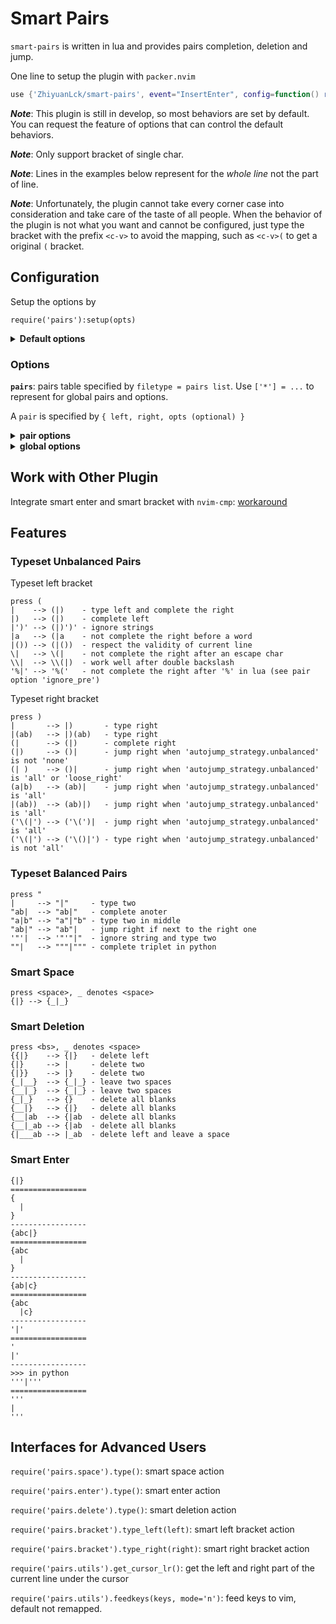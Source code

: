 # Smart Pairs

`smart-pairs` is written in lua and provides pairs completion, deletion and jump.

One line to setup the plugin with `packer.nvim`

```lua
use {'ZhiyuanLck/smart-pairs', event="InsertEnter", config=function() require('pairs'):setup() end}
```

***Note***: This plugin is still in develop, so most behaviors are set by default. You can request the feature of
options that can control the default behaviors.

***Note***: Only support bracket of single char.

***Note***: Lines in the examples below represent for the *whole line* not the part of line.

***Note***: Unfortunately, the plugin cannot take every corner case into consideration and take care of the taste of all
people. When the behavior of the plugin is not what you want and cannot be configured, just type the bracket with the
prefix `<c-v>` to avoid the mapping, such as `<c-v>(` to get a original `(` bracket.

## Configuration

Setup the options by

```
require('pairs'):setup(opts)
```

<details>
<summary><b>Default options</b></summary>

```lua
local fb = require('pairs.fallback')
local default_opts = {
  pairs = {
    ['*'] = {
      {'(', ')'},
      {'[', ']'},
      {'{', '}'},
      {"'", "'"},
      {'"', '"'},
    },
    lua = {
      {'(', ')', {ignore = {'%(', '%)', '%%'}}},
      {'[', ']', {ignore = {'%[', '%]', '%%'}}},
      {'{', '}', {ignore = {'%{', '%}', '%%'}}},
    },
    python = {
      {"'", "'", {triplet = true}},
      {'"', '"', {triplet = true}},
    },
    markdown = {
      {'`', '`', {triplet = true}},
    },
    tex = {
      {'$', '$', {cross_line = true}}
    }
  },
  default_opts = {
    ['*'] = {
      ignore_pre = '\\\\', -- double backslash or [[\\]]
      ignore_after = '\\w', -- double backslash or [[\w]]
    },
    lua = {
      ignore_pre = '[%\\\\]' -- double backslash
    }
  },
  delete = {
    enable_mapping  = true,
    enable_cond     = true,
    enable_fallback = fb.delete,
    empty_line = {
      enable_cond      = true,
      enable_fallback  = fb.delete,
      enable_sub = {
        start                      = true,
        inside_brackets            = true,
        left_bracket               = true,
        text_multi_line            = true,
        text_delete_to_prev_indent = true,
      },
      trigger_indent_level = 1,
    },
    current_line = {
      enable_cond     = true,
      enable_fallback = fb.delete,
    }
  },
  space = {
    enable_mapping  = true,
    enable_cond     = true,
    enable_fallback = fb.space,
  },
  enter = {
    enable_mapping  = true,
    enable_cond     = true,
    enable_fallback = fb.enter,
    indent = {
      ['*'] = 1,
      python = 2,
    }
  },
  autojump_strategy = {
    unbalanced = 'right', -- all, right, loose_right, none
  },
  mapping = {
    jump_left_in_any   = '<m-[>',
    jump_right_out_any = '<m-]>',
    jump_left_out_any  = '<m-{>',
    jump_right_in_any  = '<m-}>',
  },
  max_search_lines = 100,
}
```

</details>

### Options

**`pairs`**: pairs table specified by `filetype = pairs list`. Use `['*'] = ...` to represent for
global pairs and options.

A `pair` is specified by `{ left, right, opts (optional) }`

<details>
<summary><b>pair options</b></summary>

**`ignore_pre`**: vim regex pattern, brackets after the pattern keep its original meaning.

**`ignore_after`**: vim regex pattern, only for unbalanced brackets, right bracket will never be
completed when left bracket is typeset before the pattern except the right bracket.

**`ignore`**: string or string list, these patterns will be removed before the current line is
parsed to make strategies. Note that escaped pair has been removed by default.

**`triplet`**: boolean, only for balanced brackets, expand the triplet brackets, default false.

**`cross_line`**: boolean, whether the bracket can cross lines, default true for unbalanced pairs
and false for balanced pairs.

**`enable_smart_space`**: boolean, whether to enable smart space, default true for unbalanced pairs
and false for balanced pairs.

</details>

<details>
<summary><b>global options</b></summary>

**`default_opts`**: global default values of pair options. The default values are

```lua
  default_opts = {
    ['*'] = {
      ignore_pre = '\\\\', -- double backslash or [[\\]]
      ignore_after = '\\w', -- double backslash or [[\w]]
    },
    lua = {
      ignore_pre = '[%\\\\]' -- double backslash
    }
  },
```

**`space.enable_mapping`**: boolean or function, map `<space>` to enable smart space, if set to
`false`, `<space>` will not be mapped, default `true`.

**`space.enable_cond`**: boolean or function, condition to enable smart space, default `true`.

**`space.enable_fallback`**: function, if `space.enable_cond` is evaluated to `false`, then the
fallback function will be called, default `require('pairs.utils').space`.

**`space.before_hook`**: hook function which is called before smart space is triggered.

**`space.after_hook`**: hook function which is called after smart space is triggered.

**`enter.enable_mapping`**: boolean or function, map `<cr>` to enable smart enter, if set to
`false`, `<cr>` will not be mapped, default `true`.

**`enter.enable_cond`**: boolean or function, condition to enable smart enter, default `true`.

**`enter.enable_fallback`**: function, if `enter.enable_cond` is evaluated to `false`, then the
fallback function will be called, default `require('pairs.utils').enter`.

**`enter.before_hook`**: hook function which is called before smart enter is triggered.

**`enter.after_hook`**: hook function which is called after smart enter is triggered.

**`enter.indent`**: indent table, when smart enter is enabled, extra indent will be added according
the value of this option.

**`delete.enable_mapping`**: boolean or function, map `<bs>` to enable smart deletion, if set to
`false`, `<bs>` will not be mapped, default `true`.

**`delete.enable_cond`**: boolean or function, condition to enable smart deletion, default `true`.

**`delete.enable_fallback`**: function, if `delete.enable_cond` is evaluated to `false`, then the
fallback function will be called, default `require('pairs.utils').delete`.

**`delete.before_hook`**: hook function which is called before smart deletion is triggered.

**`delete.after_hook`**: hook function which is called after smart deletion is triggered.

**`delete.empty_line.enable_cond`**: boolean or function, condition to enable smart deletion of
empty lines, default `true`.

**`delete.empty_line.enable_fallback`**: function, if `delete.empty_line.enable_cond` is evaluated
to `false`, then the fallback function will be called, default `require('pairs.utils').delete`.

**`delete.empty_line.enable_sub.start`**: enable smart deletion of empty lines at start of file,
default `true`.

```
_ denotes <space>

>>> start of file
>>> empty line
>>> empty line
__|
text
=================
>>> start of file
|text


>>> start of file
>>> empty line
>>> empty line
__|text
=================
>>> start of file
__|text
```

**`delete.empty_line.enable_sub.inside_brackets`**: enable smart deletion of blanks between
brackets, default `true`.

```
_ denotes <space>

First deletion will delete all but current empty line
=================
{

____|
}

Second deletion will delete a tab
=================
{
____|
}
=================
{
__|
}

Now the relative indent level is 1, smart deletion is triggered
=================
{|}
```

**`delete.empty_line.enable_sub.left_bracket`**: enable smart deletion of empty lines when only a
left bracket is detected, default `true`.

```
{

  |text
=================
{
  |text
=================
{|text
```

**`delete.empty_line.enable_sub.text_multi_line`**: enable smart deletion of multiple empty lines
between text, default `true`.

```
text1


  |text2
=================
text1

  |text2

-----------------

text1


  |
  text2
=================
text1
  |
  text2
```

**`delete.empty_line.enable_sub.text_delete_to_prev_indent`**: enable smart deletion when there is
one empty line or zero empty line but there are blanks before the cursor, then it will delete to the
previsous indentation, default `true`.

```
text1
  text2
          |
    text3
=================
text1
  text2
  |
    text3
```

**`delete.empty_line.trigger_indent_level`**: smart deletion is triggered only when the relative
indent level is less than the option value where the first nonempty line is ended with a left
bracket that can cross lines and/or spaces, default `1`.

**`delete.current_line.enable_cond`**: boolean or function, condition to enable smart deletion in
current line, default `true`.

**`delete.current_line.enable_fallback`**: function, if `delete.current_line.enable_cond` is
evaluated to `false`, then the fallback function will be called, default `require('pairs.utils').delete`.

**`autojump_strategy.unbalanced`**: string, strategy applied to autojump, default `'right'`. All
values are

- `'all'`: always enable smart jump when you type a right bracket, but it may be not ideal when
  there is a cross-line pair.
- `'right'`: enable smart jump only when there is a right bracket next to the cursor, such as `(|)`.
- `'loose_right'`: enable smart jump only when there is a right bracket (with prefix spaces) next to
  the cursor, such as`(|_)`.
- `'none' or nil`: forbid smart jump, always type the right bracket rather than jump.

**`max_search_lines`**: number, max lines to search when needed, default 100.

**`mapping`**: key mappings

- `jump_left_in_any`: jump to the right side of left bracket on the left/above of the cursor,
  default `<m-[>`.
- `jump_right_out_any`: jump to the right side of right bracket on the right/below of the cursor,
  default `<m-]>`.
- `jump_right_in_any`: jump to the left side of right bracket on the right/below of the cursor,
  default `<m-}>`.
- `jump_left_out_any`: jump to the left side of left bracket on the left/above of the cursor,
  default `<m-{>`.

In fact, you can jump to any custom search key by `require('pairs.bracket').jump_left(opts)` and
`require('pairs.bracket').jump_right(opts)`, where
```lua
opts = {
  key = string, key to be searched
  out = boolean, jump to the outside or inside of the key
}
```

</details>

## Work with Other Plugin

Integrate smart enter and smart bracket with `nvim-cmp`:
[workaround](https://github.com/ZhiyuanLck/smart-pairs/issues/2#issuecomment-1037232219)

## Features

### Typeset Unbalanced Pairs

Typeset left bracket

```
press (
|    --> (|)    - type left and complete the right
|)   --> (|)    - complete left
|')' --> (|)')' - ignore strings
|a   --> (|a    - not complete the right before a word
|()) --> (|())  - respect the validity of current line
\|   --> \(|    - not complete the right after an escape char
\\|  --> \\(|)  - work well after double backslash
'%|' --> '%('   - not complete the right after '%' in lua (see pair option 'ignore_pre')
```

Typeset right bracket

```
press )
|       --> |)       - type right
|(ab)   --> |)(ab)   - type right
(|      --> (|)      - complete right
(|)     --> ()|      - jump right when 'autojump_strategy.unbalanced' is not 'none'
(| )    --> ()|      - jump right when 'autojump_strategy.unbalanced' is 'all' or 'loose_right'
(a|b)   --> (ab)|    - jump right when 'autojump_strategy.unbalanced' is 'all'
|(ab))  --> (ab)|)   - jump right when 'autojump_strategy.unbalanced' is 'all'
('\(|') --> ('\(')|  - jump right when 'autojump_strategy.unbalanced' is 'all'
('\(|') --> ('\()|') - type right when 'autojump_strategy.unbalanced' is not 'all'
```

### Typeset Balanced Pairs

```
press "
|     --> "|"     - type two
"ab|  --> "ab|"   - complete anoter
"a|b" --> "a"|"b" - type two in middle
"ab|" --> "ab"|   - jump right if next to the right one
'"'|  --> '"'"|"  - ignore string and type two
""|   --> """|""" - complete triplet in python
```

### Smart Space

```
press <space>, _ denotes <space>
{|} --> {_|_}
```

### Smart Deletion

```
press <bs>, _ denotes <space>
{{|}    --> {|}   - delete left
{|}     --> |     - delete two
{|}}    --> |}    - delete two
{_|__}  --> {_|_} - leave two spaces
{__|_}  --> {_|_} - leave two spaces
{_|_}   --> {}    - delete all blanks
{__|}   --> {|}   - delete all blanks
{__|ab  --> {|ab  - delete all blanks
{__|_ab --> {|ab  - delete all blanks
{|___ab --> |_ab  - delete left and leave a space
```

### Smart Enter

```
{|}
=================
{
  |
}
-----------------
{abc|}
=================
{abc
  |
}
-----------------
{ab|c}
=================
{abc
  |c}
-----------------
'|'
=================
'
|'
-----------------
>>> in python
'''|'''
=================
'''
|
'''
```

## Interfaces for Advanced Users

`require('pairs.space').type()`: smart space action

`require('pairs.enter').type()`: smart enter action

`require('pairs.delete').type()`: smart deletion action

`require('pairs.bracket').type_left(left)`: smart left bracket action

`require('pairs.bracket').type_right(right)`: smart right bracket action

`require('pairs.utils').get_cursor_lr()`: get the left and right part of the current line under the
cursor

`require('pairs.utils').feedkeys(keys, mode='n')`: feed keys to vim, default not remapped.

